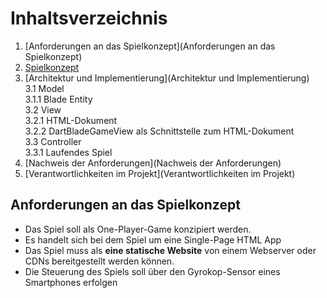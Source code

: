 # Inhaltsverzeichnis

1. [Anforderungen an das Spielkonzept](Anforderungen an das Spielkonzept)
2. [Spielkonzept](Spielkonzept)
3. [Architektur und Implementierung](Architektur und Implementierung)  
   3.1 Model  
   3.1.1 Blade Entity  
   3.2 View  
   3.2.1 HTML-Dokument  
   3.2.2 DartBladeGameView als Schnittstelle zum HTML-Dokument  
   3.3 Controller  
   3.3.1 Laufendes Spiel  
4. [Nachweis der Anforderungen](Nachweis der Anforderungen)
5. [Verantwortlichkeiten im Projekt](Verantwortlichkeiten im Projekt)


## Anforderungen an das Spielkonzept

*  Das Spiel soll als One-Player-Game konzipiert werden.
*  Es handelt sich bei dem Spiel um eine Single-Page HTML App
*  Das Spiel muss als **eine statische Website** von einem Webserver oder CDNs bereitgestellt werden können.
*  Die Steuerung des Spiels soll über den Gyrokop-Sensor eines Smartphones erfolgen